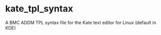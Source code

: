 kate_tpl_syntax
===============

A BMC ADDM TPL syntax file for the Kate text editor for Linux (default in KDE)
